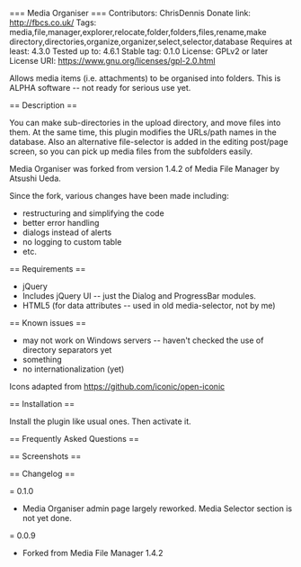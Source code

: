 === Media Organiser ===
Contributors: ChrisDennis 
Donate link: http://fbcs.co.uk/
Tags: media,file,manager,explorer,relocate,folder,folders,files,rename,make directory,directories,organize,organizer,select,selector,database
Requires at least: 4.3.0
Tested up to: 4.6.1
Stable tag: 0.1.0
License: GPLv2 or later
License URI: https://www.gnu.org/licenses/gpl-2.0.html

Allows media items (i.e. attachments) to be organised into folders.  This is ALPHA software -- not ready for serious use yet.

== Description ==

You can make sub-directories in the upload directory, and move files into them. At the same time, this plugin modifies the URLs/path names in the database. Also an alternative file-selector is added in the editing post/page screen, so you can pick up media files from the subfolders easily.


Media Organiser was forked from version 1.4.2 of Media File Manager by Atsushi Ueda.

Since the fork, various changes have been made including:

* restructuring and simplifying the code
* better error handling
* dialogs instead of alerts
* no logging to custom table
* etc.

== Requirements ==

* jQuery
* Includes jQuery UI -- just the Dialog and ProgressBar modules.
* HTML5 (for data attributes -- used in old media-selector, not by me)

== Known issues ==

* may not work on Windows servers -- haven't checked the use of directory separators yet
* something
* no internationalization (yet)

Icons adapted from https://github.com/iconic/open-iconic

== Installation ==

Install the plugin like usual ones. Then activate it.

== Frequently Asked Questions ==


== Screenshots ==


== Changelog ==

= 0.1.0

* Media Organiser admin page largely reworked.  Media Selector section is not yet done.

= 0.0.9

* Forked from Media File Manager 1.4.2
